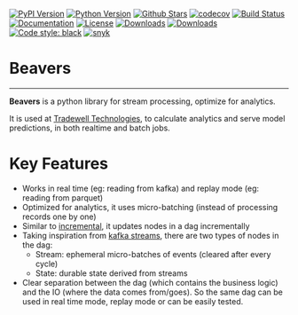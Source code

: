 [![PyPI Version][pypi-image]][pypi-url]
[![Python Version][versions-image]][versions-url]
[![Github Stars][stars-image]][stars-url]
[![codecov][codecov-image]][codecov-url]
[![Build Status][build-image]][build-url]
[![Documentation][doc-image]][doc-url]
[![License][license-image]][license-url]
[![Downloads][downloads-image]][downloads-url]
[![Downloads][downloads-month-image]][downloads-month-url]
[![Code style: black][codestyle-image]][codestyle-url]
[![snyk][snyk-image]][snyk-url]



# Beavers
_____

**Beavers** is a python library for stream processing, optimize for analytics. 


It is used at [Tradewell Technologies](https://www.tradewelltech.co/), 
to calculate analytics and serve model predictions,
in both realtime and batch jobs.

# Key Features


* Works in real time (eg: reading from kafka) and replay mode (eg: reading from parquet)
* Optimized for analytics, it uses micro-batching (instead of processing records one by one)
* Similar to [incremental](https://github.com/janestreet/incremental), it  updates nodes in a dag incrementally
* Taking inspiration from [kafka streams](https://www.confluent.io/blog/kafka-streams-tables-part-1-event-streaming/), there are two types of nodes in the dag:
  * Stream: ephemeral micro-batches of events (cleared after every cycle)
  * State: durable state derived from streams
* Clear separation between the dag (which contains the business logic) and the IO (where the data comes from/goes). 
  So the same dag can be used in real time mode, replay mode or can be easily tested.


[pypi-image]: https://img.shields.io/pypi/v/beavers
[pypi-url]: https://pypi.org/project/beavers/
[build-image]: https://github.com/tradewelltech/beavers/actions/workflows/ci.yaml/badge.svg
[build-url]: https://github.com/tradewelltech/beavers/actions/workflows/ci.yaml
[stars-image]: https://img.shields.io/github/stars/tradewelltech/beavers
[stars-url]: https://github.com/tradewelltech/beavers
[versions-image]: https://img.shields.io/pypi/pyversions/beavers
[versions-url]: https://pypi.org/project/beavers/
[doc-image]: https://readthedocs.org/projects/beavers/badge/?version=latest
[doc-url]: https://beavers.readthedocs.io/en/latest/?badge=latest
[license-image]: http://img.shields.io/:license-Apache%202-blue.svg
[license-url]: https://github.com/tradewelltech/beavers/blob/master/LICENSE
[codecov-image]: https://codecov.io/gh/tradewelltech/beavers/branch/master/graph/badge.svg?token=XMFH27IL70
[codecov-url]: https://codecov.io/gh/tradewelltech/beavers
[downloads-image]: https://pepy.tech/badge/beavers
[downloads-url]: https://static.pepy.tech/badge/beavers
[downloads-month-image]: https://pepy.tech/badge/beavers/month
[downloads-month-url]: https://static.pepy.tech/badge/beavers/month
[codestyle-image]: https://img.shields.io/badge/code%20style-black-000000.svg
[codestyle-url]: https://github.com/ambv/black
[snyk-image]: https://snyk.io/advisor/python/beavers/badge.svg
[snyk-url]: https://snyk.io/advisor/python/beavers
